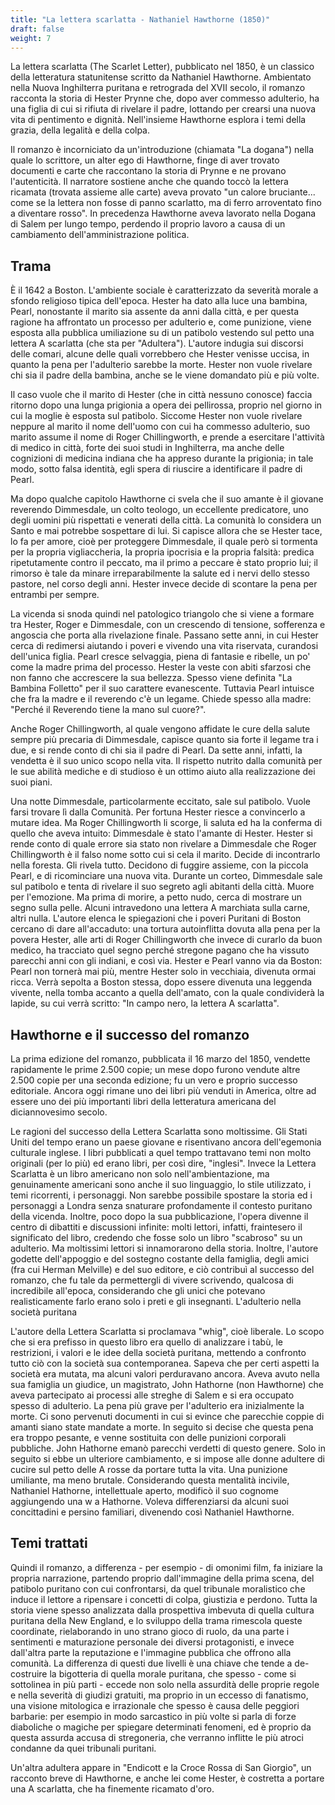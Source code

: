 ```yaml
---
title: "La lettera scarlatta - Nathaniel Hawthorne (1850)"
draft: false
weight: 7
---
```



La lettera scarlatta (The Scarlet Letter), pubblicato nel 1850, è un classico della letteratura statunitense scritto da Nathaniel Hawthorne. Ambientato nella Nuova Inghilterra puritana e retrograda del XVII secolo, il romanzo racconta la storia di Hester Prynne che, dopo aver commesso adulterio, ha una figlia di cui si rifiuta di rivelare il padre, lottando per crearsi una nuova vita di pentimento e dignità. Nell'insieme Hawthorne esplora i temi della grazia, della legalità e della colpa.

Il romanzo è incorniciato da un'introduzione (chiamata "La dogana") nella quale lo scrittore, un alter ego di Hawthorne, finge di aver trovato documenti e carte che raccontano la storia di Prynne e ne provano l'autenticità. Il narratore sostiene anche che quando toccò la lettera ricamata (trovata assieme alle carte) aveva provato "un calore bruciante... come se la lettera non fosse di panno scarlatto, ma di ferro arroventato fino a diventare rosso". In precedenza Hawthorne aveva lavorato nella Dogana di Salem per lungo tempo, perdendo il proprio lavoro a causa di un cambiamento dell'amministrazione politica.


## Trama

È il 1642 a Boston. L'ambiente sociale è caratterizzato da severità morale a sfondo religioso tipica dell'epoca. Hester ha dato alla luce una bambina, Pearl, nonostante il marito sia assente da anni dalla città, e per questa ragione ha affrontato un processo per adulterio e, come punizione, viene esposta alla pubblica umiliazione su di un patibolo vestendo sul petto una lettera A scarlatta (che sta per "Adultera"). L'autore indugia sui discorsi delle comari, alcune delle quali vorrebbero che Hester venisse uccisa, in quanto la pena per l'adulterio sarebbe la morte. Hester non vuole rivelare chi sia il padre della bambina, anche se le viene domandato più e più volte.

Il caso vuole che il marito di Hester (che in città nessuno conosce) faccia ritorno dopo una lunga prigionia a opera dei pellirossa, proprio nel giorno in cui la moglie è esposta sul patibolo. Siccome Hester non vuole rivelare neppure al marito il nome dell'uomo con cui ha commesso adulterio, suo marito assume il nome di Roger Chillingworth, e prende a esercitare l'attività di medico in città, forte dei suoi studi in Inghilterra, ma anche delle cognizioni di medicina indiana che ha appreso durante la prigionia; in tale modo, sotto falsa identità, egli spera di riuscire a identificare il padre di Pearl.

Ma dopo qualche capitolo Hawthorne ci svela che il suo amante è il giovane reverendo Dimmesdale, un colto teologo, un eccellente predicatore, uno degli uomini più rispettati e venerati della città. La comunità lo considera un Santo e mai potrebbe sospettare di lui. Si capisce allora che se Hester tace, lo fa per amore, cioè per proteggere Dimmesdale, il quale però si tormenta per la propria vigliaccheria, la propria ipocrisia e la propria falsità: predica ripetutamente contro il peccato, ma il primo a peccare è stato proprio lui; il rimorso è tale da minare irreparabilmente la salute ed i nervi dello stesso pastore, nel corso degli anni. Hester invece decide di scontare la pena per entrambi per sempre.

La vicenda si snoda quindi nel patologico triangolo che si viene a formare tra Hester, Roger e Dimmesdale, con un crescendo di tensione, sofferenza e angoscia che porta alla rivelazione finale. Passano sette anni, in cui Hester cerca di redimersi aiutando i poveri e vivendo una vita riservata, curandosi dell'unica figlia. Pearl cresce selvaggia, piena di fantasie e ribelle, un po' come la madre prima del processo. Hester la veste con abiti sfarzosi che non fanno che accrescere la sua bellezza. Spesso viene definita "La Bambina Folletto" per il suo carattere evanescente. Tuttavia Pearl intuisce che fra la madre e il reverendo c'è un legame. Chiede spesso alla madre: "Perché il Reverendo tiene la mano sul cuore?".

Anche Roger Chillingworth, al quale vengono affidate le cure della salute sempre più precaria di Dimmesdale, capisce quanto sia forte il legame tra i due, e si rende conto di chi sia il padre di Pearl. Da sette anni, infatti, la vendetta è il suo unico scopo nella vita. Il rispetto nutrito dalla comunità per le sue abilità mediche e di studioso è un ottimo aiuto alla realizzazione dei suoi piani.

Una notte Dimmesdale, particolarmente eccitato, sale sul patibolo. Vuole farsi trovare lì dalla Comunità. Per fortuna Hester riesce a convincerlo a mutare idea. Ma Roger Chillingworth li scorge, li saluta ed ha la conferma di quello che aveva intuito: Dimmesdale è stato l'amante di Hester. Hester si rende conto di quale errore sia stato non rivelare a Dimmesdale che Roger Chillingworth è il falso nome sotto cui si cela il marito. Decide di incontrarlo nella foresta. Gli rivela tutto. Decidono di fuggire assieme, con la piccola Pearl, e di ricominciare una nuova vita. Durante un corteo, Dimmesdale sale sul patibolo e tenta di rivelare il suo segreto agli abitanti della città. Muore per l'emozione. Ma prima di morire, a petto nudo, cerca di mostrare un segno sulla pelle. Alcuni intravedono una lettera A marchiata sulla carne, altri nulla. L'autore elenca le spiegazioni che i poveri Puritani di Boston cercano di dare all'accaduto: una tortura autoinflitta dovuta alla pena per la povera Hester, alle arti di Roger Chillingworth che invece di curarlo da buon medico, ha tracciato quel segno perché stregone pagano che ha vissuto parecchi anni con gli indiani, e così via. Hester e Pearl vanno via da Boston: Pearl non tornerà mai più, mentre Hester solo in vecchiaia, divenuta ormai ricca. Verrà sepolta a Boston stessa, dopo essere divenuta una leggenda vivente, nella tomba accanto a quella dell'amato, con la quale condividerà la lapide, su cui verrà scritto: "In campo nero, la lettera A scarlatta".


## Hawthorne e il successo del romanzo

La prima edizione del romanzo, pubblicata il 16 marzo del 1850, vendette rapidamente le prime 2.500 copie; un mese dopo furono vendute altre 2.500 copie per una seconda edizione; fu un vero e proprio successo editoriale. Ancora oggi rimane uno dei libri più venduti in America, oltre ad essere uno dei più importanti libri della letteratura americana del diciannovesimo secolo.

Le ragioni del successo della Lettera Scarlatta sono moltissime. Gli Stati Uniti del tempo erano un paese giovane e risentivano ancora dell'egemonia culturale inglese. I libri pubblicati a quel tempo trattavano temi non molto originali (per lo più) ed erano libri, per così dire, "inglesi". Invece la Lettera Scarlatta è un libro americano non solo nell'ambientazione, ma genuinamente americani sono anche il suo linguaggio, lo stile utilizzato, i temi ricorrenti, i personaggi. Non sarebbe possibile spostare la storia ed i personaggi a Londra senza snaturare profondamente il contesto puritano della vicenda. Inoltre, poco dopo la sua pubblicazione, l'opera divenne il centro di dibattiti e discussioni infinite: molti lettori, infatti, fraintesero il significato del libro, credendo che fosse solo un libro "scabroso" su un adulterio. Ma moltissimi lettori si innamorarono della storia. Inoltre, l'autore godette dell'appoggio e del sostegno costante della famiglia, degli amici (fra cui Herman Melville) e del suo editore, e ciò contribuì al successo del romanzo, che fu tale da permettergli di vivere scrivendo, qualcosa di incredibile all'epoca, considerando che gli unici che potevano realisticamente farlo erano solo i preti e gli insegnanti.
L'adulterio nella società puritana

L'autore della Lettera Scarlatta si proclamava "whig", cioè liberale. Lo scopo che si era prefisso in questo libro era quello di analizzare i tabù, le restrizioni, i valori e le idee della società puritana, mettendo a confronto tutto ciò con la società sua contemporanea. Sapeva che per certi aspetti la società era mutata, ma alcuni valori perduravano ancora. Aveva avuto nella sua famiglia un giudice, un magistrato, John Hathorne (non Hawthorne) che aveva partecipato ai processi alle streghe di Salem e si era occupato spesso di adulterio. La pena più grave per l'adulterio era inizialmente la morte. Ci sono pervenuti documenti in cui si evince che parecchie coppie di amanti siano state mandate a morte. In seguito si decise che questa pena era troppo pesante, e venne sostituita con delle punizioni corporali pubbliche. John Hathorne emanò parecchi verdetti di questo genere. Solo in seguito si ebbe un ulteriore cambiamento, e si impose alle donne adultere di cucire sul petto delle A rosse da portare tutta la vita. Una punizione umiliante, ma meno brutale. Considerando questa mentalità incivile, Nathaniel Hathorne, intellettuale aperto, modificò il suo cognome aggiungendo una w a Hathorne. Voleva differenziarsi da alcuni suoi concittadini e persino familiari, divenendo così Nathaniel Hawthorne.


## Temi trattati

Quindi il romanzo, a differenza - per esempio - di omonimi film, fa iniziare la propria narrazione, partendo proprio dall'immagine della prima scena, del patibolo puritano con cui confrontarsi, da quel tribunale moralistico che induce il lettore a ripensare i concetti di colpa, giustizia e perdono. Tutta la storia viene spesso analizzata dalla prospettiva imbevuta di quella cultura puritana della New England, e lo sviluppo della trama rimescola queste coordinate, rielaborando in uno strano gioco di ruolo, da una parte i sentimenti e maturazione personale dei diversi protagonisti, e invece dall'altra parte la reputazione e l'immagine pubblica che offrono alla comunità. La differenza di questi due livelli è una chiave che tende a de-costruire la bigotteria di quella morale puritana, che spesso - come si sottolinea in più parti - eccede non solo nella assurdità delle proprie regole e nella severità di giudizi gratuiti, ma proprio in un eccesso di fanatismo, una visione mitologica e irrazionale che spesso è causa delle peggiori barbarie: per esempio in modo sarcastico in più volte si parla di forze diaboliche o magiche per spiegare determinati fenomeni, ed è proprio da questa assurda accusa di stregoneria, che verranno inflitte le più atroci condanne da quei tribunali puritani.

Un'altra adultera appare in "Endicott e la Croce Rossa di San Giorgio", un racconto breve di Hawthorne, e anche lei come Hester, è costretta a portare una A scarlatta, che ha finemente ricamato d'oro. 